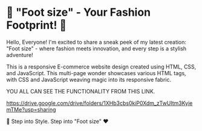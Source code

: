 # 👠 "Foot size" - Your Fashion Footprint! 👠

Hello, Everyone! I'm excited to share a sneak peek of my latest creation: "Foot size" - where fashion meets innovation, and every step is a stylish adventure!

This is a responsive E-commerce website design created using HTML, CSS, and JavaScript. 
This multi-page wonder showcases various HTML tags, with CSS and JavaScript weaving magic into its responsive fabric.


YOU ALL CAN SEE THE FUNCTIONALITY FROM THIS LINK. 

https://drive.google.com/drive/folders/1XHb3cbs0kiP0Xdm_zTwUItm3KyiemTMe?usp=sharing

👣 Step into Style. Step into "Foot size" ❤


